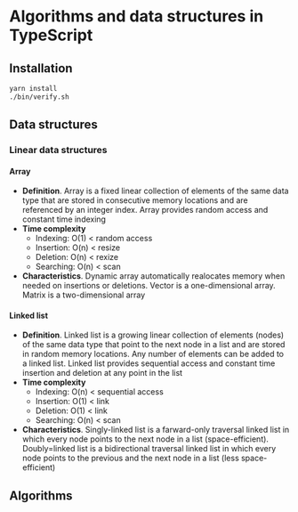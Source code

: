 # Algorithms and data structures in TypeScript

## Installation

```bash
yarn install
./bin/verify.sh
```

## Data structures

### Linear data structures

#### Array

- **Definition**. Array is a fixed linear collection of elements of the same data type
  that are stored in consecutive memory locations and are referenced by an integer
  index. Array provides random access and constant time indexing
- **Time complexity**
    - Indexing: O(1) < random access
    - Insertion: O(n) < resize
    - Deletion: O(n) < rexize
    - Searching: O(n) < scan
- **Characteristics**. Dynamic array automatically realocates memory when needed on
  insertions or deletions. Vector is a one-dimensional array. Matrix is a
  two-dimensional array

#### Linked list

- **Definition**. Linked list is a growing linear collection of elements (nodes) of the
  same data type that point to the next node in a list and are stored in random memory
  locations. Any number of elements can be added to a linked list. Linked list provides
  sequential access and constant time insertion and deletion at any point in the list
- **Time complexity**
    - Indexing: O(n) < sequential access
    - Insertion: O(1) < link
    - Deletion: O(1) < link
    - Searching: O(n) < scan
- **Characteristics**. Singly-linked list is a farward-only traversal linked list in
  which every node points to the next node in a list (space-efficient). Doubly=linked
  list is a bidirectional traversal linked list in which every node points to the
  previous and the next node in a list (less space-efficient)

## Algorithms
